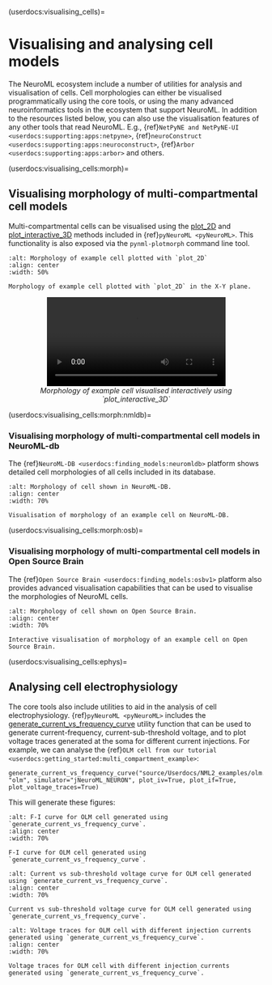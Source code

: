 (userdocs:visualising_cells)=
# Visualising and analysing cell models

The NeuroML ecosystem include a number of utilities for analysis and visualisation of cells.
Cell morphologies can either be visualised programmatically using the core tools, or using the many advanced neuroinformatics tools in the ecosystem that support NeuroML.
In addition to the resources listed below, you can also use the visualisation features of any other tools that read NeuroML.
E.g., {ref}`NetPyNE and NetPyNE-UI <userdocs:supporting:apps:netpyne>`, {ref}`neuroConstruct <userdocs:supporting:apps:neuroconstruct>`, {ref}`Arbor <userdocs:supporting:apps:arbor>` and others.


(userdocs:visualising_cells:morph)=
## Visualising morphology of multi-compartmental cell models

Multi-compartmental cells can be visualised using the [plot_2D](https://pyneuroml.readthedocs.io/en/development/pyneuroml.plot.html#pyneuroml.plot.PlotMorphology.plot_2D) and [plot_interactive_3D](https://pyneuroml.readthedocs.io/en/development/pyneuroml.plot.html#pyneuroml.plot.PlotMorphology.plot_interactive_3D) methods included in {ref}`pyNeuroML <pyNeuroML>`.
This functionality is also exposed via the `pynml-plotmorph` command line tool.

```{figure} ../images//test_morphology_plot_2d_Cell_497232312_cell_nml_xy.png
:alt: Morphology of example cell plotted with `plot_2D`
:align: center
:width: 50%

Morphology of example cell plotted with `plot_2D` in the X-Y plane.
```

<center>
    <video src="../_static/files/20231122-HL23PYR.webm" width="70%"  controls loop>
        Your browser does not support the video tag
    </video><br />
    <i>Morphology of example cell visualised interactively using `plot_interactive_3D`</i>
</center>


(userdocs:visualising_cells:morph:nmldb)=
### Visualising morphology of multi-compartmental cell models in NeuroML-db
The {ref}`NeuroML-DB <userdocs:finding_models:neuromldb>` platform shows detailed cell morphologies of all cells included in its database.

```{figure} ../images/nml-db-morphology.png
:alt: Morphology of cell shown in NeuroML-DB.
:align: center
:width: 70%

Visualisation of morphology of an example cell on NeuroML-DB.
```
(userdocs:visualising_cells:morph:osb)=
### Visualising morphology of multi-compartmental cell models in Open Source Brain
The {ref}`Open Source Brain <userdocs:finding_models:osbv1>` platform also provides advanced visualisation capabilities that can be used to visualise the morphologies of NeuroML cells.

```{figure} ../images/osb-morphology.png
:alt: Morphology of cell shown on Open Source Brain.
:align: center
:width: 70%

Interactive visualisation of morphology of an example cell on Open Source Brain.
```


(userdocs:visualising_cells:ephys)=
## Analysing cell electrophysiology

The core tools also include utilities to aid in the analysis of cell electrophysiology.
{ref}`pyNeuroML <pyNeuroML>` includes the [generate_current_vs_frequency_curve](https://pyneuroml.readthedocs.io/en/development/pyneuroml.analysis.html#pyneuroml.analysis.generate_current_vs_frequency_curve) utility function that can be used to generate current-frequency, current-sub-threshold voltage, and to plot voltage traces generated at the soma for different current injections.
For example, we can analyse the {ref}`OLM cell from our tutorial <userdocs:getting_started:multi_compartment_example>`:
```
generate_current_vs_frequency_curve("source/Userdocs/NML2_examples/olm.cell.nml", "olm", simulator="jNeuroML_NEURON", plot_iv=True, plot_if=True, plot_voltage_traces=True)
```

This will generate these figures:

```{figure} ../images/olm-cell-fi.png
:alt: F-I curve for OLM cell generated using `generate_current_vs_frequency_curve`.
:align: center
:width: 70%

F-I curve for OLM cell generated using `generate_current_vs_frequency_curve`.
```

```{figure} ../images/olm-cell-subthresholdVi.png
:alt: Current vs sub-threshold voltage curve for OLM cell generated using `generate_current_vs_frequency_curve`.
:align: center
:width: 70%

Current vs sub-threshold voltage curve for OLM cell generated using `generate_current_vs_frequency_curve`.
```

```{figure} ../images/olm-cell-voltage-traces.png
:alt: Voltage traces for OLM cell with different injection currents generated using `generate_current_vs_frequency_curve`.
:align: center
:width: 70%

Voltage traces for OLM cell with different injection currents generated using `generate_current_vs_frequency_curve`.
```
